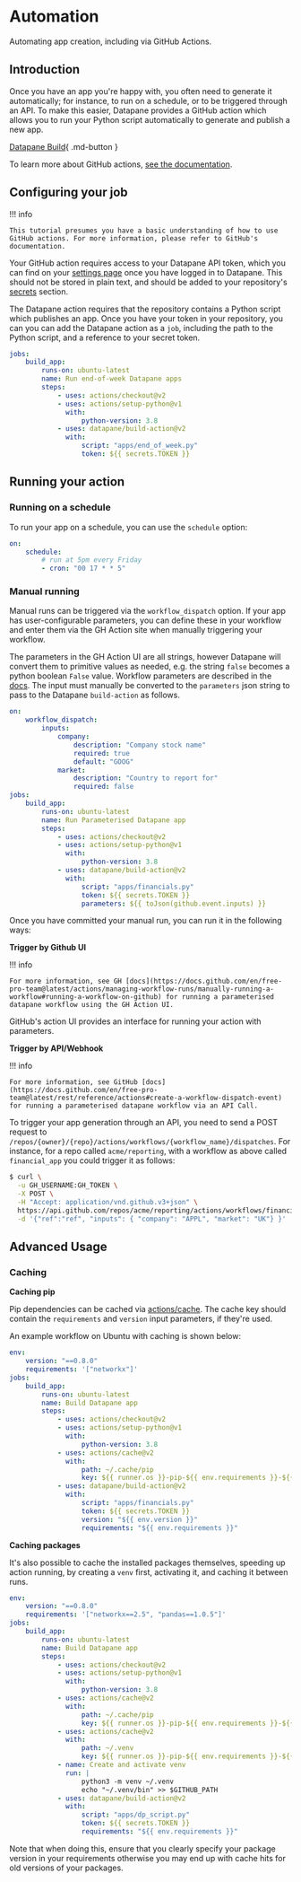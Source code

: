 # Automation

Automating app creation, including via GitHub Actions.

## Introduction

Once you have an app you're happy with, you often need to generate it automatically; for instance, to run on a schedule, or to be triggered through an API. To make this easier, Datapane provides a GitHub action which allows you to run your Python script automatically to generate and publish a new app.

[Datapane Build](https://github.com/marketplace/actions/datapane-build){ .md-button }

To learn more about GitHub actions, [see the documentation](https://docs.github.com/en/free-pro-team@latest/actions).

## Configuring your job

!!! info

    This tutorial presumes you have a basic understanding of how to use GitHub actions. For more information, please refer to GitHub's documentation.

Your GitHub action requires access to your Datapane API token, which you can find on your [settings page](https://cloud.datapane.com/settings) once you have logged in to Datapane. This should not be stored in plain text, and should be added to your repository's [secrets](https://docs.github.com/en/free-pro-team@latest/actions/reference/encrypted-secrets) section.

The Datapane action requires that the repository contains a Python script which publishes an app. Once you have your token in your repository, you can you can add the Datapane action as a `job`, including the path to the Python script, and a reference to your secret token.

```yaml
jobs:
    build_app:
        runs-on: ubuntu-latest
        name: Run end-of-week Datapane apps
        steps:
            - uses: actions/checkout@v2
            - uses: actions/setup-python@v1
              with:
                  python-version: 3.8
            - uses: datapane/build-action@v2
              with:
                  script: "apps/end_of_week.py"
                  token: ${{ secrets.TOKEN }}
```

## Running your action

### Running on a schedule

To run your app on a schedule, you can use the `schedule` option:

```yaml
on:
    schedule:
        # run at 5pm every Friday
        - cron: "00 17 * * 5"
```

### Manual running

Manual runs can be triggered via the `workflow_dispatch` option. If your app has user-configurable parameters, you can define these in your workflow and enter them via the GH Action site when manually triggering your workflow.

The parameters in the GH Action UI are all strings, however Datapane will convert them to primitive values as needed, e.g. the string `false` becomes a python boolean `False` value. Workflow parameters are described in the [docs](https://docs.github.com/en/free-pro-team@latest/actions/reference/events-that-trigger-workflows#workflow_dispatch). The input must manually be converted to the `parameters` json string to pass to the Datapane `build-action` as follows.

```yaml
on:
    workflow_dispatch:
        inputs:
            company:
                description: "Company stock name"
                required: true
                default: "GOOG"
            market:
                description: "Country to report for"
                required: false
jobs:
    build_app:
        runs-on: ubuntu-latest
        name: Run Parameterised Datapane app
        steps:
            - uses: actions/checkout@v2
            - uses: actions/setup-python@v1
              with:
                  python-version: 3.8
            - uses: datapane/build-action@v2
              with:
                  script: "apps/financials.py"
                  token: ${{ secrets.TOKEN }}
                  parameters: ${{ toJson(github.event.inputs) }}
```

Once you have committed your manual run, you can run it in the following ways:

**Trigger by Github UI**

!!! info

    For more information, see GH [docs](https://docs.github.com/en/free-pro-team@latest/actions/managing-workflow-runs/manually-running-a-workflow#running-a-workflow-on-github) for running a parameterised datapane workflow using the GH Action UI.

GitHub's action UI provides an interface for running your action with parameters.&#x20;

**Trigger by API/Webhook**

!!! info

    For more information, see GitHub [docs](https://docs.github.com/en/free-pro-team@latest/rest/reference/actions#create-a-workflow-dispatch-event) for running a parameterised datapane workflow via an API Call.

To trigger your app generation through an API, you need to send a POST request to `/repos/{owner}/{repo}/actions/workflows/{workflow_name}/dispatches`. For instance, for a repo called `acme/reporting`, with a workflow as above called `financial_app` you could trigger it as follows:

```bash
$ curl \
  -u GH_USERNAME:GH_TOKEN \
  -X POST \
  -H "Accept: application/vnd.github.v3+json" \
  https://api.github.com/repos/acme/reporting/actions/workflows/financial_app/dispatches \
  -d '{"ref":"ref", "inputs": { "company": "APPL", "market": "UK"} }'
```

## Advanced Usage

### Caching

**Caching pip**

Pip dependencies can be cached via [actions/cache](https://docs.github.com/en/free-pro-team@latest/actions/guides/building-and-testing-python#caching-dependencies). The cache key should contain the `requirements` and `version` input parameters, if they're used.

An example workflow on Ubuntu with caching is shown below:

```yaml
env:
    version: "==0.8.0"
    requirements: '["networkx"]'
jobs:
    build_app:
        runs-on: ubuntu-latest
        name: Build Datapane app
        steps:
            - uses: actions/checkout@v2
            - uses: actions/setup-python@v1
              with:
                  python-version: 3.8
            - uses: actions/cache@v2
              with:
                  path: ~/.cache/pip
                  key: ${{ runner.os }}-pip-${{ env.requirements }}-${{ env.version }}
            - uses: datapane/build-action@v2
              with:
                  script: "apps/financials.py"
                  token: ${{ secrets.TOKEN }}
                  version: "${{ env.version }}"
                  requirements: "${{ env.requirements }}"
```

**Caching packages**

It's also possible to cache the installed packages themselves, speeding up action running, by creating a `venv` first, activating it, and caching it between runs.

```yaml
env:
    version: "==0.8.0"
    requirements: '["networkx==2.5", "pandas==1.0.5"]'
jobs:
    build_app:
        runs-on: ubuntu-latest
        name: Build Datapane app
        steps:
            - uses: actions/checkout@v2
            - uses: actions/setup-python@v1
              with:
                  python-version: 3.8
            - uses: actions/cache@v2
              with:
                  path: ~/.cache/pip
                  key: ${{ runner.os }}-pip-${{ env.requirements }}-${{ env.version }}
            - uses: actions/cache@v2
              with:
                  path: ~/.venv
                  key: ${{ runner.os }}-pip-${{ env.requirements }}-${{ env.version }}
            - name: Create and activate venv
              run: |
                  python3 -m venv ~/.venv
                  echo "~/.venv/bin" >> $GITHUB_PATH
            - uses: datapane/build-action@v2
              with:
                  script: "apps/dp_script.py"
                  token: ${{ secrets.TOKEN }}
                  requirements: "${{ env.requirements }}"
```

Note that when doing this, ensure that you clearly specify your package version in your requirements otherwise you may end up with cache hits for old versions of your packages.
